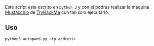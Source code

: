 Este script esta escrito en `python 3` y con el podras realizar la máquina [Mustacchio](https://tryhackme.com/room/mustacchio) de [TryHackMe](https://tryhackme.com/) con tan solo ejecutarlo.

## Uso

```sql
python3 autopwnd.py <ip address>
```
